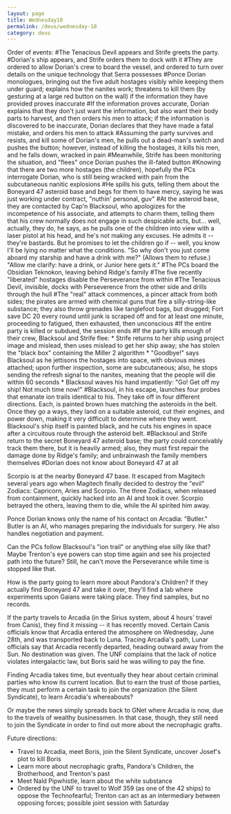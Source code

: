 ```yaml
---
layout: page
title: Wednesday10
permalink: /deus/wednesday-10
category: deus
---
```

Order of events:
#The Tenacious Devil appears and Strife greets the party.
#Dorian's ship appears, and Strife orders them to dock with it
#They are ordered to allow Dorian's crew to board the vessel, and ordered to turn over details on the unique technology that Serra possesses
#Ponce Dorian monologues, bringing out the five adult hostages visibly while keeping them under guard; explains how the nanites work; threatens to kill them (by gesturing at a large red button on the wall) if the information they have provided proves inaccurate
#If the information proves accurate, Dorian explains that they don't just want the information, but also want their body parts to harvest, and then orders his men to attack; if the information is discovered to be inaccurate, Dorian declares that they have made a fatal mistake, and orders his men to attack
#Assuming the party survives and resists, and kill some of Dorian's men, he pulls out a dead-man's switch and pushes the button; however, instead of killing the hostages, it kills his men, and he falls down, wracked in pain
#Meanwhile, Strife has been monitoring the situation, and &quot;flees&quot; once Dorian pushes the ill-fated button
#Knowing that there are two more hostages (the children), hopefully the PCs interrogate Dorian, who is still being wracked with pain from the subcutaneous nanitic explosions
#He spills his guts, telling them about the Boneyard 47 asteroid base and begs for them to have mercy, saying he was just working under contract, &quot;nuthin' personal, guv&quot;
#At the asteroid base, they are contacted by Cap'n Blacksoul, who apologizes for the incompetence of his associate, and attempts to charm them, telling them that his crew normally does not engage in such despicable acts, but... well, actually, they do, he says, as he pulls one of the children into view with a laser pistol at his head, and he's not making any excuses. He admits it -- they're bastards. But he promises to let the children go if -- well, you know I'll be lying no matter what the conditions. &quot;So why don't you just come aboard my starship and have a drink with me?&quot; (Allows them to refuse.) &quot;Allow me clarify: have a drink, or Junior here gets it.&quot;
#The PCs board the Obsidian Teknokon, leaving behind Ridge's family
#The five recently &quot;liberated&quot; hostages disable the Perseverance from within
#The Tenacious Devil, invisible, docks with Perseverence from the other side and drills through the hull
#The &quot;real&quot; attack commences, a pincer attack from both sides; the pirates are armed with chemical guns that fire a silly-string-like substance; they also throw grenades like tanglefoot bags, but drugged; Fort save DC 20 every round until junk is scraped off and for at least one minute, proceeding to fatigued, then exhausted, then unconscious
#If the entire party is killed or subdued, the session ends
#If the party kills enough of their crew, Blacksoul and Strife flee:
    * Strife returns to her ship using project image and mislead, then uses mislead to get her ship away; she has stolen the &quot;black box&quot; containing the Miller 2 algorithm
    * &quot;Goodbye!&quot; says Blacksoul as he jettisons the hostages into space, with obvious mines attached; upon further inspection, some are subcutaneous; also, he stops sending the refresh signal to the nanites, meaning that the people will die within 60 seconds
    * Blacksoul waves his hand impatiently: &quot;Go! Get off my ship! Not much time now!&quot;
#Blacksoul, in his escape, launches four probes that emanate ion trails identical to his. They take off in four different directions. Each, is painted brown hues matching the asteroids in the belt. Once they go a ways, they land on a suitable asteroid, cut their engines, and power down, making it very difficult to determine where they went. Blacksoul's ship itself is painted black, and he cuts his engines in space after a circuitous route through the asteroid belt.
#Blacksoul and Strife return to the secret Boneyard 47 asteroid base; the party could conceivably track them there, but it is heavily armed; also, they must first repair the damage done by Ridge's family; and unbrainwash the family members themselves
#Dorian does not know about Boneyard 47 at all

Scorpio is at the nearby Boneyard 47 base. It escaped from Magitech several years ago when Magitech finally decided to destroy the &quot;evil&quot; Zodiacs: Capricorn, Aries and Scorpio. The three Zodiacs, when released from containment, quickly hacked into an AI and took it over. Scorpio betrayed the others, leaving them to die, while the AI spirited him away.

Ponce Dorian knows only the name of his contact on Arcadia: &quot;Butler.&quot; Butler is an AI, who manages preparing the individuals for surgery. He also handles negotiation and payment.

Can the PCs follow Blacksoul's &quot;ion trail&quot; or anything else silly like that? Maybe Trenton's eye powers can stop time again and see his projected path into the future? Still, he can't move the Perseverance while time is stopped like that.

How is the party going to learn more about Pandora's Children? If they actually find Boneyard 47 and take it over, they'll find a lab where experiments upon Gaians were taking place. They find samples, but no records.

If the party travels to Arcadia (in the Sirius system, about 4 hours' travel from Canis), they find it missing -- it has recently moved. Certain Canis officials know that Arcadia entered the atmosphere on Wednesday, June 28th, and was transported back to Luna. Tracing Arcadia's path, Lunar officials say that Arcadia recently departed, heading outward away from the Sun. No destination was given. The UNF complains that the lack of notice violates intergalactic law, but Boris said he was willing to pay the fine.

Finding Arcadia takes time, but eventually they hear about certain criminal parties who know its current location. But to earn the trust of those parties, they must perform a certain task to join the organization (the Silent Syndicate), to learn Arcadia's whereabouts?

Or maybe the news simply spreads back to GNet where Arcadia is now, due to the travels of wealthy businessmen. In that case, though, they still need to join the Syndicate in order to find out more about the necrophagic grafts.

Future directions:
* Travel to Arcadia, meet Boris, join the Silent Syndicate, uncover Josef's plot to kill Boris
* Learn more about necrophagic grafts, Pandora's Children, the Brotherhood, and Trenton's past
* Meet Nald Pipwhistle, learn about the white substance
* Ordered by the UNF to travel to Wolf 359 (as one of the 42 ships) to oppose the Technofearful; Trenton can act as an intermediary between opposing forces; possible joint session with Saturday
